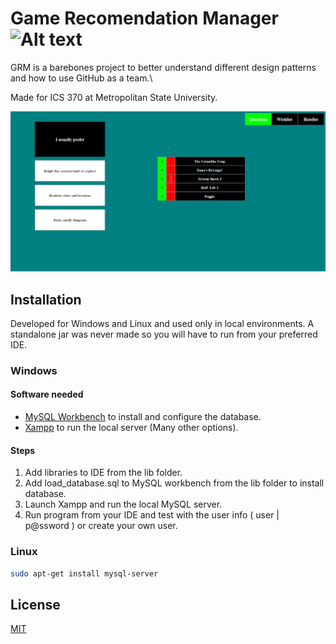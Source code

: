 # Game Recomendation Manager ![Alt text](https://img.shields.io/badge/GRM-Game%20Recommendation%20Manager-green?style=for-the-badge&logo=appveyor) 

GRM is a barebones project to better understand different design patterns and how to use GitHub as a team.\

Made for ICS 370 at Metropolitan State University. 

![Alt text](/lib/images/GRM_Quiz.png?raw=true "GRM Quiz")

## Installation
Developed for Windows and Linux and used only in local environments. A standalone jar was never made so you will have to run from your preferred IDE.
### Windows
 #### Software needed
  * [MySQL Workbench](https://www.mysql.com/products/workbench/) to install and configure the database.
  * [Xampp](https://www.apachefriends.org/index.html) to run the local server (Many other options).
#### Steps
1. Add libraries to IDE from the lib folder.
2. Add load_database.sql to MySQL workbench from the lib folder to install database.
3. Launch Xampp and run the local MySQL server.
4. Run program from your IDE and test with the user info ( user | p@ssword ) or create your own user. 
  

### Linux
```bash
sudo apt-get install mysql-server
```

## License
[MIT](https://choosealicense.com/licenses/mit/)
